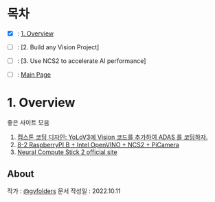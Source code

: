 # 목차

- [x] : [1. Overview](https://github.com/gyfolder/Neural-Compute-Chip-2/tree/main/1.%20Overview#1-overview)
- [ ] : [2. Build any Vision Project]
- [ ] : [3. Use NCS2 to accelerate AI performance]

- [ ] : [Main Page](https://github.com/gyfolder/Neural-Compute-Chip-2#link)

# 1. Overview

좋은 사이트 모음
1. [캡스톤 코딩 디자인: YoLoV3에 Vision 코드를 추가하여 ADAS 를 코딩하자.](https://ejleep1.tistory.com/1386)
2. [8-2 RaspberryPI B + Intel OpenVINO + NCS2 + PiCamera](https://ejleep1.tistory.com/907)
3. [Neural Compute Stick 2 official site](https://www.intel.com/content/www/us/en/developer/tools/neural-compute-stick/overview.html)
<!--
<img src="https://user-images.githubusercontent.com/66783849/186354299-240ec4d0-d9a5-4f4b-b14c-e7b2769c9dca.png" width="68%">
<img src="https://user-images.githubusercontent.com/66783849/186370580-bf780d61-7054-4819-8f2e-408443957b54.png" width="29%">
-->
## About

작가 : [@gyfolders](https://github.com/gyfolders)
문서 작성일 : 2022.10.11